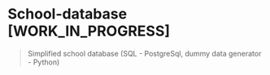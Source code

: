 # School-database [WORK_IN_PROGRESS]
> Simplified school database (SQL - PostgreSql, dummy data generator - Python) 
